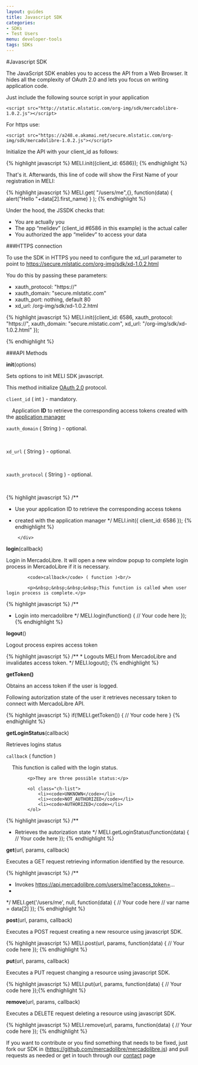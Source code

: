 ```yaml
---
layout: guides
title: Javascript SDK
categories: 
- SDKs 
- Test Users
menu: developer-tools
tags: SDKs
---
```



#Javascript SDK

The JavaScript SDK enables you to access the API from a Web Browser.
It  hides all the complexity of OAuth 2.0 and lets you focus on writing application code.

Just include the following source script in your application
	
	<script src="http://static.mlstatic.com/org-img/sdk/mercadolibre-1.0.2.js"></script>

For https use: 

    <script src="https://a248.e.akamai.net/secure.mlstatic.com/org-img/sdk/mercadolibre-1.0.2.js"></script>
	
Initialize the API with your client_id as follows:

{% highlight javascript %}
MELI.init({client_id: 6586});
{% endhighlight %}
	

That's it. Afterwards, this line of code will show the First Name of your registration in MELI:

{% highlight javascript %}
MELI.get(
  "/users/me",{},
    function(data) { alert("Hello "+data[2].first_name) }
);
{% endhighlight %}

Under the hood, the JSSDK checks that:
- You are actually you
- The app “melidev” (client_id #6586 in this example) is the actual caller
- You authorized the app “melidev” to access your data
    

###HTTPS connection

To use the SDK in HTTPS you need to configure the xd_url parameter to point to https://secure.mlstatic.com/org-img/sdk/xd-1.0.2.html
 
You do this by passing these parameters: 

- xauth_protocol: "https://" 
- xauth_domain: "secure.mlstatic.com" 
- xauth_port: nothing, default 80
- xd_url: /org-img/sdk/xd-1.0.2.html 


{% highlight javascript %}
MELI.init({client_id: 6586,
    xauth_protocol: "https://",
	xauth_domain: "secure.mlstatic.com",
	xd_url: "/org-img/sdk/xd-1.0.2.html"
});

{% endhighlight %}



###API Methods

<div class="ch-box">
	<div id="init">
		<p><strong>init</strong>(options)</p>
		<div>
			<p>Sets options to init	MELI SDK javascript.</p>
			<p>This method initialize <a href="http://tools.ietf.org/pdf/draft-ietf-oauth-v2-12.pdf">OAuth 2.0</a> protocol.</p>

<code>client_id</code> ( int ) - mandatory. <br/> 
	
&nbsp;&nbsp;&nbsp;&nbsp;Application <strong>ID</strong> to retrieve the corresponding access tokens created with the <a href="http://applications.mercadolibre.com/">application manager</a> <br/> 

<code>xauth_domain</code> ( String ) - optional. <br/> 
	
&nbsp;&nbsp;&nbsp;&nbsp;<br/> 

<code>xd_url</code> ( String ) - optional. <br/> 
	
&nbsp;&nbsp;&nbsp;&nbsp;<br/> 

<code>xauth_protocol</code> ( String ) - optional. <br/> 
	
&nbsp;&nbsp;&nbsp;&nbsp;<br/> 


{% highlight javascript %}
/**
 * Use your application ID to retrieve the corresponding access tokens 
 * created with the application manager
 */
MELI.init({ client_id: 6586 });
{% endhighlight %}

		</div>
	</div>
</div>
<script>
	var foo = $("#init").expando();
</script>

<div class="ch-box">
	<div id="login">
		<p><strong>login</strong>(callback)</p>
		<div>
			<p>Login in MercadoLibre. It will open a new window popup to complete login process in MercadoLibre if it is necessary.</p>  

			<code>callback</code> ( function )<br/> 
	
			<p>&nbsp;&nbsp;&nbsp;&nbsp;This function is called when user login process is complete.</p>

{% highlight javascript %}
/**
 * Login into mercadolibre
 */
MELI.login(function() {
	// Your code here
});
{% endhighlight %}
		</div>
	</div>
</div>
<script>
	var foo = $("#login").expando();
</script>

<div class="ch-box">
	<div id="logout">
		<p><strong>logout</strong>()</p>
		<div>
			<p>Logout process expires access token</p>
{% highlight javascript %}
/**
 * Logouts MELI from MercadoLibre and invalidates access token.
 */
MELI.logout();
{% endhighlight %}
		</div>
	</div>
</div>

<script>
	var foo = $("#logout").expando();
</script>

<div class="ch-box">
	<div id="getToken">
		<p><strong><strong>getToken</strong>()</strong></p>
		<div>
			<p>Obtains an access token if the user is logged.</p>
			<p>Following autorization state of the user it retrieves necessary token to connect with MercadoLibre API.</p>
{% highlight javascript %}
if(!MELI.getToken()) {
	// Your code here
} 
{% endhighlight %}
		</div>
	</div>
</div>

<script>
	var foo = $("#getToken").expando();
</script>

<div class="ch-box">
	<div id="getLoginStatus">
		<p><strong>getLoginStatus</strong>(callback)</p>
		<div>
			<p>Retrieves logins status</p>
			<code>callback</code> ( function )<br/> 
			<p>&nbsp;&nbsp;&nbsp;&nbsp;This function is called with the login status.</p>

			<p>They are three possible status:</p>

			<ol class="ch-list">
				<li><code>UNKNOWN</code></li>
				<li><code>NOT_AUTHORIZED</code></li>
				<li><code>AUTHORIZED</code></li>
			</ol>
			
{% highlight javascript %}
/**
 * Retrieves the autorization state
 */
MELI.getLoginStatus(function(data) {
	// Your code here
});
{% endhighlight %}
		</div>
	</div>
</div>

<script>
	var foo = $("#getLoginStatus").expando();
</script>

<div class="ch-box">
	<div id="get">
		<p><strong>get</strong>(url, params, callback)</p>
		<div>
			<p>Executes a GET request retrieving information identified by the resource.</p>

{% highlight javascript %}
/**
 * Invokes https://api.mercadolibre.com/users/me?access_token=...
 *
 */
MELI.get('/users/me', null, function(data) {
    // Your code here
    // var name = data[2]
});
{% endhighlight %}
		</div>
	</div>
</div>

<script>
	var foo = $("#get").expando();
</script>

<div class="ch-box">
	<div id="post">
		<p><strong>post</strong>(url, params, callback)</p>
		<div>
			<p>Executes a POST request creating a new resource using javascript SDK. </p>
{% highlight javascript %}
MELI.post(url, params, function(data) {
	// Your code here
});
{% endhighlight %}
		</div>
	</div>
</div>

<script>
	var foo = $("#post").expando();
</script>

<div class="ch-box">
	<div id="put">
		<p><strong>put</strong>(url, params, callback)</p>
		<div>
			<p>Executes a PUT request changing a resource using javascript SDK. </p>
{% highlight javascript %}
MELI.put(url, params, function(data) {
	// Your code here
});{% endhighlight %}
		</div>
	</div>
</div>

<script>
	var foo = $("#put").expando();
</script>



<div class="ch-box">
	<div id="remove">
		<p><strong>remove</strong>(url, params, callback)</p>
		<div>
			<p>Executes a DELETE request deleting a resource using javascript SDK. </p>
{% highlight javascript %}
MELI.remove(url, params, function(data) {
	// Your code here
});
{% endhighlight %}
		</div>
	</div>
</div>

<script>
	var foo = $("#remove").expando();
</script>

If you want to contribute or you find something that needs to be fixed, just fork our SDK in (https://github.com/mercadolibre/mercadolibre.js) and pull requests as needed or get in touch
through our [contact](/discuss) page


